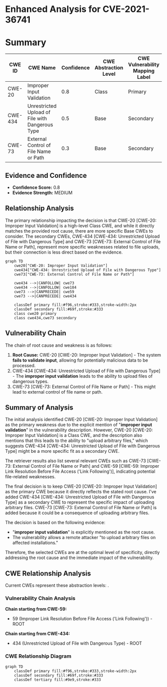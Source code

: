 # Enhanced Analysis for CVE-2021-36741

# Summary
| CWE ID | CWE Name | Confidence | CWE Abstraction Level | CWE Vulnerability Mapping Label | CWE-Vulnerability Mapping Notes |
|---|---|---|---|---|---|
| CWE-20 | Improper Input Validation | 0.8 | Class | Primary | Discouraged |
| CWE-434 | Unrestricted Upload of File with Dangerous Type | 0.5 | Base | Secondary | Allowed |
| CWE-73 | External Control of File Name or Path | 0.3 | Base | Secondary | Allowed |

## Evidence and Confidence

*   **Confidence Score:** 0.8
*   **Evidence Strength:** MEDIUM

## Relationship Analysis
The primary relationship impacting the decision is that CWE-20 [CWE-20: Improper Input Validation] is a high-level Class CWE, and while it directly matches the provided root cause, there are more specific Base CWEs to consider. The secondary CWEs, CWE-434 [CWE-434: Unrestricted Upload of File with Dangerous Type] and CWE-73 [CWE-73: External Control of File Name or Path], represent more specific weaknesses related to file uploads, but their connection is less direct based on the evidence.

```mermaid
graph TD
    cwe20["CWE-20: Improper Input Validation"]
    cwe434["CWE-434: Unrestricted Upload of File with Dangerous Type"]
    cwe73["CWE-73: External Control of File Name or Path"]

    cwe434 -->|CANFOLLOW| cwe73
    cwe434 -->|CANFOLLOW| cwe184
    cwe73 -->|CANPRECEDE| cwe59
    cwe73 -->|CANPRECEDE| cwe434

    classDef primary fill:#f96,stroke:#333,stroke-width:2px
    classDef secondary fill:#69f,stroke:#333
    class cwe20 primary
    class cwe434,cwe73 secondary
```

## Vulnerability Chain
The chain of root cause and weakness is as follows:
1.  **Root Cause:** CWE-20 [CWE-20: Improper Input Validation] - The system **fails to validate input**, allowing for potentially malicious data to be processed.
2.  CWE-434 [CWE-434: Unrestricted Upload of File with Dangerous Type] - The **improper input validation** leads to the ability to upload files of dangerous types.
3.  CWE-73 [CWE-73: External Control of File Name or Path] - This might lead to external control of file name or path.

## Summary of Analysis
The initial analysis identified CWE-20 [CWE-20: Improper Input Validation] as the primary weakness due to the explicit mention of "**improper input validation**" in the vulnerability description. However, CWE-20 [CWE-20: Improper Input Validation] is a Class CWE, and the description also mentions that this leads to the ability to "upload arbitrary files," which suggests CWE-434 [CWE-434: Unrestricted Upload of File with Dangerous Type] might be a more specific fit as a secondary CWE.

The retriever results also list several relevant CWEs such as CWE-73 [CWE-73: External Control of File Name or Path] and CWE-59 [CWE-59: Improper Link Resolution Before File Access ('Link Following')], indicating potential file-related weaknesses.

The final decision is to keep CWE-20 [CWE-20: Improper Input Validation] as the primary CWE because it directly reflects the stated root cause. I've added CWE-434 [CWE-434: Unrestricted Upload of File with Dangerous Type] as a secondary CWE to represent the specific impact of uploading arbitrary files. CWE-73 [CWE-73: External Control of File Name or Path] is added because it could be a consequence of uploading arbitrary files.

The decision is based on the following evidence:

*   "**improper input validation**" is explicitly mentioned as the root cause.
*   The vulnerability allows a remote attacker "to upload arbitrary files on affected installations."

Therefore, the selected CWEs are at the optimal level of specificity, directly addressing the root cause and the immediate impact of the vulnerability.


## CWE Relationship Analysis

Current CWEs represent these abstraction levels: .


### Vulnerability Chain Analysis

**Chain starting from CWE-59:**
- 59 (Improper Link Resolution Before File Access ('Link Following')) - ROOT


**Chain starting from CWE-434:**
- 434 (Unrestricted Upload of File with Dangerous Type) - ROOT



### CWE Relationship Diagram

```mermaid
graph TD
    classDef primary fill:#f96,stroke:#333,stroke-width:2px
    classDef secondary fill:#69f,stroke:#333
    classDef tertiary fill:#9e9,stroke:#333
```